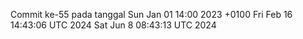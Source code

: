 Commit ke-55 pada tanggal Sun Jan 01 14:00 2023 +0100
Fri Feb 16 14:43:06 UTC 2024
Sat Jun  8 08:43:13 UTC 2024
